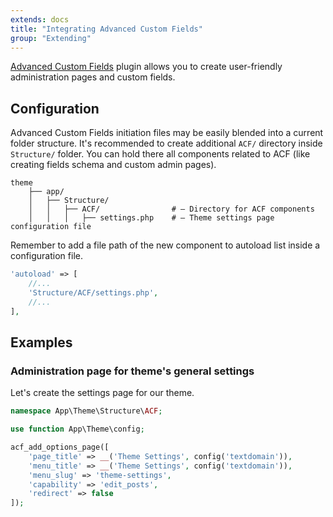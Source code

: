 ```yaml
---
extends: docs
title: "Integrating Advanced Custom Fields"
group: "Extending"
---
```


[Advanced Custom Fields](https://www.advancedcustomfields.com) plugin allows you to create user-friendly administration pages and custom fields.

## Configuration

Advanced Custom Fields initiation files may be easily blended into a current folder structure. It's recommended to create additional `ACF/` directory inside `Structure/` folder. You can hold there all components related to ACF (like creating fields schema and custom admin pages).

```
theme
    ├── app/
    │   ├── Structure/
    │   │   ├── ACF/                # — Directory for ACF components
    │   │   │   ├── settings.php    # — Theme settings page configuration file
```

Remember to add a file path of the new component to autoload list inside a configuration file.

```php
'autoload' => [
    //...
    'Structure/ACF/settings.php',
    //...
],
```

## Examples

### Administration page for theme's general settings

Let's create the settings page for our theme.

```php
namespace App\Theme\Structure\ACF;

use function App\Theme\config;

acf_add_options_page([
    'page_title' => __('Theme Settings', config('textdomain')),
    'menu_title' => __('Theme Settings', config('textdomain')),
    'menu_slug' => 'theme-settings',
    'capability' => 'edit_posts',
    'redirect' => false
]);
```